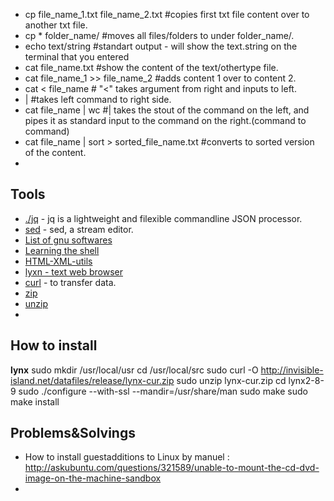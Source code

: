  - cp file_name_1.txt file_name_2.txt #copies first txt file content over to another txt file.
 - cp * folder_name/ #moves all files/folders to under folder_name/.
 - echo text/string #standart output - will show the text.string on the terminal that you entered
 - cat file_name.txt #show the content of the text/othertype file.
 - cat file_name_1 >> file_name_2 #adds content 1 over to content 2.
 - cat < file_name # "<" takes argument from right and inputs to left.
 -  | #takes left command to right side.
 - cat file_name | wc #| takes the stout of the command on the left, and pipes it as standard input to the command on the right.(command to command)
 - cat file_name | sort > sorted_file_name.txt #converts to sorted version of the content.
 - 


## Tools
 - [./jq](https://stedolan.github.io/jq/) - jq is a lightweight and filexible commandline JSON processor.
 - [sed](https://www.gnu.org/software/sed/manual/sed.html) - sed, a stream editor.
 - [List of gnu softwares](https://www.gnu.org/software/)
 - [Learning the shell](http://linuxcommand.org/lc3_learning_the_shell.php)
 - [HTML-XML-utils](https://www.w3.org/Tools/HTML-XML-utils/)
 - [lyxn - text web browser](http://lynx.browser.org/lynx_help/Lynx_users_guide.html)
 - [curl](https://curl.haxx.se/) - to transfer data.
 - [zip](http://www.info-zip.org/mans/zip.html)
 - [unzip](http://www.info-zip.org/mans/unzip.html)
 - 


## How to install
**lynx**
sudo mkdir /usr/local/usr
cd /usr/local/src
sudo curl -O http://invisible-island.net/datafiles/release/lynx-cur.zip
sudo unzip lynx-cur.zip
cd lynx2-8-9
sudo ./configure --with-ssl --mandir=/usr/share/man
sudo make
sudo make install


## Problems&Solvings

 - How to install guestadditions to Linux by manuel : http://askubuntu.com/questions/321589/unable-to-mount-the-cd-dvd-image-on-the-machine-sandbox
 - 


